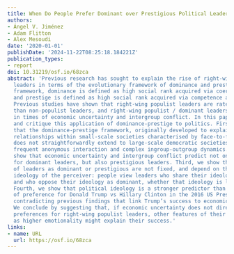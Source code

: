 ```yaml
---
title: When Do People Prefer Dominant over Prestigious Political Leaders?
authors:
- Ángel V. Jiménez
- Adam Flitton
- Alex Mesoudi
date: '2020-01-01'
publishDate: '2024-11-22T08:25:18.184221Z'
publication_types:
- report
doi: 10.31219/osf.io/68zca
abstract: 'Previous research has sought to explain the rise of right-wing populist
  leaders in terms of the evolutionary framework of dominance and prestige. In this
  framework, dominance is defined as high social rank acquired via coercion and fear,
  and prestige is defined as high social rank acquired via competence and admiration.
  Previous studies have shown that right-wing populist leaders are rated as more dominant
  than non-populist leaders, and right-wing populist / dominant leaders are favoured
  in times of economic uncertainty and intergroup conflict. In this paper we explore
  and critique this application of dominance-prestige to politics. First, we argue
  that the dominance-prestige framework, originally developed to explain inter-personal
  relationships within small-scale societies characterised by face-to-face interaction,
  does not straightforwardly extend to large-scale democratic societies which have
  frequent anonymous interaction and complex ingroup-outgroup dynamics. Second, we
  show that economic uncertainty and intergroup conflict predict not only preference
  for dominant leaders, but also prestigious leaders. Third, we show that perceptions
  of leaders as dominant or prestigious are not fixed, and depend on the political
  ideology of the perceiver: people view leaders who share their ideology as prestigious,
  and who oppose their ideology as dominant, whether that ideology is liberal or conservative.
  Fourth, we show that political ideology is a stronger predictor than economic uncertainty
  of preference for Donald Trump vs Hillary Clinton in the 2016 US Presidential Election,
  contradicting previous findings that link Trump’s success to economic uncertainty.
  We conclude by suggesting that, if economic uncertainty does not directly affect
  preferences for right-wing populist leaders, other features of their discourse such
  as higher emotionality might explain their success.'
links:
- name: URL
  url: https://osf.io/68zca
---
```


